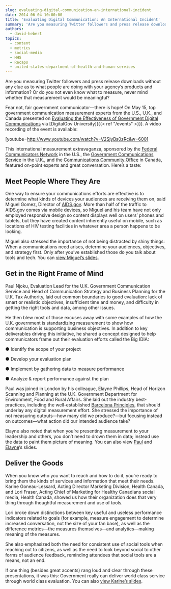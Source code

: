 ```yaml
---
slug: evaluating-digital-communication-an-international-incident
date: 2014-06-04 10:00:00
title: 'Evaluating Digital Communication: An International Incident'
summary: 'Are you measuring Twitter followers and press release downloads without any clue as to what people are doing with your agency’s products and information? Or do you not even know what to measure, never mind whether that measurement would be meaningful? Fear not, fair government communicator&mdash;there is hope! On May 15, top government communication measurement'
authors:
  - david-hebert
topics:
  - content
  - metrics
  - social-media
  - HHS
  - Recaps
  - united-states-department-of-health-and-human-services
---
```


Are you measuring Twitter followers and press release downloads without any clue as to what people are doing with your agency’s products and information? Or do you not even know what to measure, never mind whether that measurement would be meaningful?

Fear not, fair government communicator—there is hope! On May 15, top government communication measurement experts from the U.S., U.K., and Canada presented on [Evaluating the Effectiveness of Government Digital Communications](https://www.youtube.com/watch?v=V2SjyBs0zRc&list=UU5V8jrK77-8gsa9RL_taG9A&noredirect=1) via [DigitalGov University]({{< ref "/events" >}}). A video recording of the event is available:

[youtube=http://www.youtube.com/watch?v=V2SjyBs0zRc&w=600]

 

This international measurement extravaganza, sponsored by the [Federal Communicators Network](http://fedcommnetwork.blogspot.com/) in the U.S., the [Government Communications Service](https://gcn.civilservice.gov.uk/) in the U.K., and the [Communications Community Office](http://pco-bcp.gc.ca/premier.asp) in Canada, featured on-point experts and great conversation. Here’s a taste:

## Meet People Where They Are

One way to ensure your communications efforts are effective is to determine what kinds of devices your audiences are receiving them on, said Miguel Gomez, Director of [AIDS.gov](http://www.aids.gov/). More than half of the traffic to AIDS.gov comes via mobile devices, so Miguel and his team have not only employed responsive design so content displays well on users’ phones and tablets, but they have created content inherently useful on mobile, such as locations of HIV testing facilities in whatever area a person happens to be looking.

Miguel also stressed the importance of not being distracted by shiny things: When a communications need arises, determine your audiences, objectives, and strategy first. Only after you’ve established those do you talk about tools and tech. You can [view Miguel&#8217;s slides](http://www.slideshare.net/DigitalGov/evaluating-the-effectiveness-of-gomez-15052014).

## Get in the Right Frame of Mind

Paul Njoku, Evaluation Lead for the U.K. Government Communication Service and Head of Communication Strategy and Business Planning for the U.K. Tax Authority, laid out common boundaries to good evaluation: lack of smart or realistic objectives, insufficient time and money, and difficulty in getting the right tools and data, among other issues.

He then blew most of those excuses away with some examples of how the U.K. government is standardizing measurement to show how communication is supporting business objectives. In addition to key deliverables driving this initiative, he shared a concept designed to help communicators frame out their evaluation efforts called the Big IDIA:

● Identify the scope of your project
  
● Develop your evaluation plan
  
● Implement by gathering data to measure performance
  
● Analyze & report performance against the plan

Paul was joined in London by his colleague, Elayne Phillips, Head of Horizon Scanning and Planning at the U.K. Government Department for Environment, Food and Rural Affairs. She laid out the industry best-practices, including the well-established [Barcelona Principles](http://www.instituteforpr.org/2010/06/the-barcelona-declaration-of-research-principles/), that should underlay any digital measurement effort. She stressed the importance of not measuring outputs—how many did we produce?—but focusing instead on outcomes—what action did our intended audience take?

Elayne also noted that when you’re presenting measurement to your leadership and others, you don’t need to drown them in data; instead use the data to paint them picture of meaning. You can also view [Paul](http://www.slideshare.net/DigitalGov/us-canuk-eval-webinar-pnjoku-15052014) and [Elayne](http://www.slideshare.net/DigitalGov/us-canuk-eval-webinar-ephillips-15052014)&#8216;s slides.

## Deliver the Goods

When you know who you want to reach and how to do it, you’re ready to bring them the kinds of services and information that meet their needs. Karine Goneau-Lessard, Acting Director Marketing Division, Health Canada, and Lori Fraser, Acting Chief of Marketing for Healthy Canadians social media, Health Canada, showed us how their organization does that very thing through thoughtful measurement and use of tools.

Lori broke down distinctions between key useful and useless performance indicators related to goals (for example, measure engagement to determine increased conversation, not the size of your fan base), as well as the difference metrics—the measures themselves—and analytics—making meaning of the measures.

She also emphasized both the need for consistent use of social tools when reaching out to citizens, as well as the need to look beyond social to other forms of audience feedback, reminding attendees that social tools are a means, not an end.

If one thing (besides great accents) rang loud and clear through these presentations, it was this: Government really can deliver world class service through world class evaluation. You can also [view Karine&#8217;s slides](http://www.slideshare.net/DigitalGov/us-canuk-eval-webinar-lfraserkgonles-15052014).